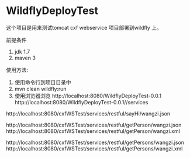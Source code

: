 WildflyDeployTest
=================

这个项目是用来测试tomcat cxf webservice 项目部署到wildfly 上。

前提条件
1. jdk 1.7
2. maven 3

使用方法:
1. 使用命令行到项目目录中
2. mvn clean wildfly:run
3. 使用浏览器浏览
http://localhost:8080/WildflyDeployTest-0.0.1
http://localhost:8080/WildflyDeployTest-0.0.1//services



http://localhost:8080/cxfWSTest/services/restful/sayHi/wangzi.json

http://localhost:8080/cxfWSTest/services/restful/getPerson/wangzi.json
http://localhost:8080/cxfWSTest/services/restful/getPerson/wangzi.xml


http://localhost:8080/cxfWSTest/services/restful/getPersons/wangzi.json
http://localhost:8080/cxfWSTest/services/restful/getPersons/wangzi.xml